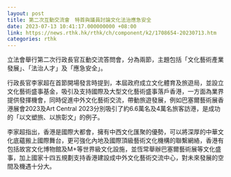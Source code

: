 ```yaml
---
layout: post
title: 第二次互動交流會　特首與議員討論文化法治應急安全
date: 2023-07-13 10:41:17.000000000 +08:00
link: https://news.rthk.hk/rthk/ch/component/k2/1708654-20230713.htm
categories: rthk
---
```


立法會舉行第二次行政長官互動交流答問會，分為兩節，主題包括「文化藝術產業發展」、「法治人才」及「應急安全」。

行政長官李家超在首節開場發言時提到，本屆政府成立文化體育及旅遊局，並設立文化藝術盛事基金，吸引及支持國際及大型文化藝術盛事落戶香港，一方面為業界提供發揮機會，同時促進中外文化藝術交流，帶動旅遊發展，例如巴塞爾藝術展香港展會2023及Art Central 2023分別吸引了約6.6萬名及4萬名旅客訪港，是成功的「以文塑旅、以旅彰文」的例子。

李家超指出，香港是國際大都會，擁有中西文化匯聚的優勢，可以將深厚的中華文化底蘊搬上國際舞台，更可強化內地及國際頂級藝術文化機構的聯繫網絡，香港有包括故宮文化博物館及M+等世界級文化設施，並恆常舉辦巴塞爾藝術展等文化盛事，加上國家十四五規劃支持香港建設成中外文化藝術交流中心，對未來發展的空間及機遇十分大。

